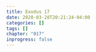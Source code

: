 ```yaml
---
title: Exodus 17
date: 2020-03-28T20:21:24-04:00
categories: []
tags: []
chapter: "017"
inprogress: false
---
```



